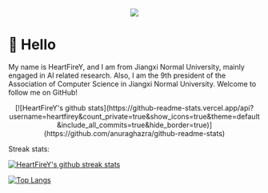 <h1 align="center">
  <a href="https://acs.jxnu.edu.cn">
    <img src="https://readme-typing-svg.herokuapp.com/?lines=console.log(%22Hello%2C%20World!%22);Welcome to HeartFireY's Github!&center=true&size=27">
  </a>
</h1>

#  🙋 Hello

My name is HeartFireY, and I am from Jiangxi Normal University, mainly engaged in AI related research. Also, I am the 9th president of the Association of Computer Science in Jiangxi Normal University. Welcome to follow me on GitHub!

<div align="center">
[![HeartFireY's github stats](https://github-readme-stats.vercel.app/api?username=heartfirey&count_private=true&show_icons=true&theme=default&include_all_commits=true&hide_border=true)](https://github.com/anuraghazra/github-readme-stats)
</div>

Streak stats:

[![HeartFireY's github streak stats](https://github-readme-streak-stats.herokuapp.com/?user=heartfirey&hide_border=true&update=1)](https://github.com/DenverCoder1/github-readme-streak-stats)

<!-- Top Langs: -->

<!-- [![Top Langs](https://github-readme-stats.vercel.app/api/top-langs/?username=heartfirey&layout=compact)](https://github.com/anuraghazra/github-readme-stats) -->

[![Top Langs](https://github-readme-stats.vercel.app/api/top-langs/?username=heartfirey&layout=compact)](https://github.com/anuraghazra/github-readme-stats)

